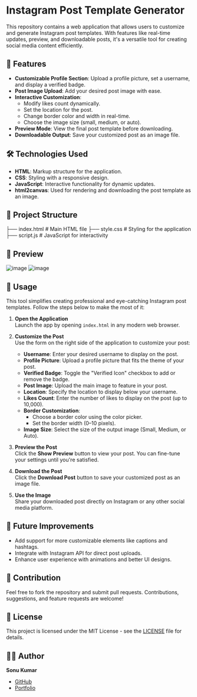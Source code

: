 # Instagram Post Template Generator

This repository contains a web application that allows users to customize and generate Instagram post templates. With features like real-time updates, preview, and downloadable posts, it's a versatile tool for creating social media content efficiently.

## 🚀 Features

- **Customizable Profile Section**: Upload a profile picture, set a username, and display a verified badge.
- **Post Image Upload**: Add your desired post image with ease.
- **Interactive Customization**:
  - Modify likes count dynamically.
  - Set the location for the post.
  - Change border color and width in real-time.
  - Choose the image size (small, medium, or auto).
- **Preview Mode**: View the final post template before downloading.
- **Downloadable Output**: Save your customized post as an image file.

## 🛠️ Technologies Used

- **HTML**: Markup structure for the application.
- **CSS**: Styling with a responsive design.
- **JavaScript**: Interactive functionality for dynamic updates.
- **html2canvas**: Used for rendering and downloading the post template as an image.

## 📂 Project Structure

├── index.html # Main HTML file
├── style.css # Styling for the application
├── script.js # JavaScript for interactivity

## 📸 Preview

![image](https://github.com/user-attachments/assets/7580249d-4494-4d38-b9ab-0e4f1be9083e)
![image](https://github.com/user-attachments/assets/e7adcd15-e3b9-40f9-ab84-2648121681de)

## 📘 Usage

This tool simplifies creating professional and eye-catching Instagram post templates. Follow the steps below to make the most of it:

1. **Open the Application**  
   Launch the app by opening `index.html` in any modern web browser.

2. **Customize the Post**  
   Use the form on the right side of the application to customize your post:

   - **Username**: Enter your desired username to display on the post.
   - **Profile Picture**: Upload a profile picture that fits the theme of your post.
   - **Verified Badge**: Toggle the "Verified Icon" checkbox to add or remove the badge.
   - **Post Image**: Upload the main image to feature in your post.
   - **Location**: Specify the location to display below your username.
   - **Likes Count**: Enter the number of likes to display on the post (up to 10,000).
   - **Border Customization**:
     - Choose a border color using the color picker.
     - Set the border width (0–10 pixels).
   - **Image Size**: Select the size of the output image (Small, Medium, or Auto).

3. **Preview the Post**  
   Click the **Show Preview** button to view your post. You can fine-tune your settings until you're satisfied.

4. **Download the Post**  
   Click the **Download Post** button to save your customized post as an image file.

5. **Use the Image**  
   Share your downloaded post directly on Instagram or any other social media platform.

## 🚧 Future Improvements

- Add support for more customizable elements like captions and hashtags.
- Integrate with Instagram API for direct post uploads.
- Enhance user experience with animations and better UI designs.

## 🤝 Contribution

Feel free to fork the repository and submit pull requests. Contributions, suggestions, and feature requests are welcome!

## 📄 License

This project is licensed under the MIT License - see the [LICENSE](LICENSE) file for details.

## 👨‍💻 Author

**Sonu Kumar**

- [GitHub](https://github.com/Sonucs12)
- [Portfolio](https://sonucs-portfolio.netlify.app/)
